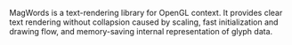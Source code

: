 MagWords is a text-rendering library for OpenGL context. It provides clear text rendering without collapsion caused by scaling, fast initialization and drawing flow, and memory-saving internal representation of glyph data.


